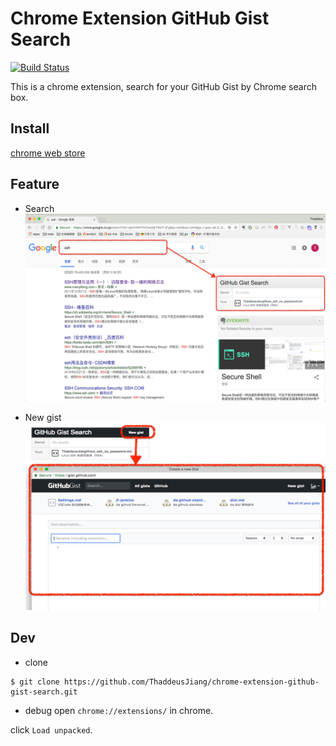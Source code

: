 # Chrome Extension GitHub Gist Search

[![Build Status](https://travis-ci.org/ThaddeusJiang/chrome-extension-github-gist-search.svg?branch=master)](https://travis-ci.org/ThaddeusJiang/chrome-extension-github-gist-search)

This is a chrome extension, search for your GitHub Gist by Chrome search box.

## Install
[chrome web store](https://chrome.google.com/webstore/detail/github-gist-search/mamcpimmmcfjddbnldmnbajnknjjdhkk)

## Feature
- Search
![Screen Shot](./Screen-Shot.png)

- New gist
![New gist](./New-gist.png)

## Dev
- clone
```
$ git clone https://github.com/ThaddeusJiang/chrome-extension-github-gist-search.git
```

- debug
open `chrome://extensions/` in chrome.

click `Load unpacked`.
